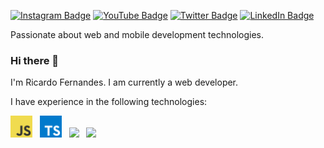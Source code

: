 [![Instagram Badge](https://img.shields.io/badge/Instagram-00545b?style=for-the-badge&logo=linkedin&logoColor=white)](https://instagram.com/ricardof.fernandes)
[![YouTube Badge](https://img.shields.io/badge/youtube-00545b?style=for-the-badge&logo=youtube)](https://www.youtube.com/channel/UC2902D4IiLb8xHehYVkJivw)
[![Twitter Badge](https://img.shields.io/badge/twitter-00545b?style=for-the-badge&logo=twitter&logoColor=white)](https://twitter.com/ricardoferx)
[![LinkedIn Badge](https://img.shields.io/badge/linkedin-00545b?style=for-the-badge&logo=linkedin&logoColor=white)](https://linkedin.com/in/ricardof-oliveira)

Passionate about web and mobile development technologies.

### Hi there 👋

I'm Ricardo Fernandes. I am currently a web developer.

I have experience in the following technologies:

<p>
<img src="https://raw.githubusercontent.com/github/explore/80688e429a7d4ef2fca1e82350fe8e3517d3494d/topics/javascript/javascript.png" height="35px"/>
&nbsp;  
<img src="https://raw.githubusercontent.com/github/explore/80688e429a7d4ef2fca1e82350fe8e3517d3494d/topics/typescript/typescript.png" height="35px"/>
&nbsp;
<img src="https://appmasters.io/static/react-47ce6e77f039020ee2e76a10c1e988e9.png" height="35px"/> 
&nbsp;
<img src="https://img.icons8.com/color/452/firebase.png" height="35px" />   
</p>
